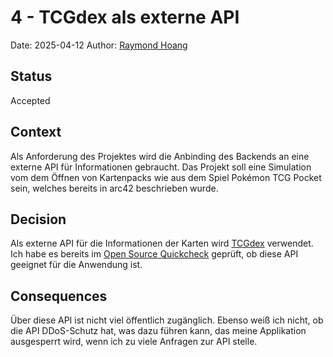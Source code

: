 # 4 - TCGdex als externe API

Date: 2025-04-12
Author: [Raymond Hoang](mailto:grey@greydon.de)

## Status

Accepted

## Context

Als Anforderung des Projektes wird die Anbinding des Backends an eine externe API für Informationen gebraucht. Das Projekt soll eine Simulation vom dem Öffnen von Kartenpacks wie aus dem Spiel Pokémon TCG Pocket sein, welches bereits in arc42 beschrieben wurde.

## Decision

Als externe API für die Informationen der Karten wird [TCGdex](https://tcgdex.dev/) verwendet. Ich habe es bereits im [Open Source Quickcheck](https://pokemon-tcg-simulator.readthedocs.io/de/latest/open_source/) geprüft, ob diese API geeignet für die Anwendung ist.

## Consequences

Über diese API ist nicht viel öffentlich zugänglich. Ebenso weiß ich nicht, ob die API DDoS-Schutz hat, was dazu führen kann, das meine Applikation ausgesperrt wird, wenn ich zu viele Anfragen zur API stelle.
